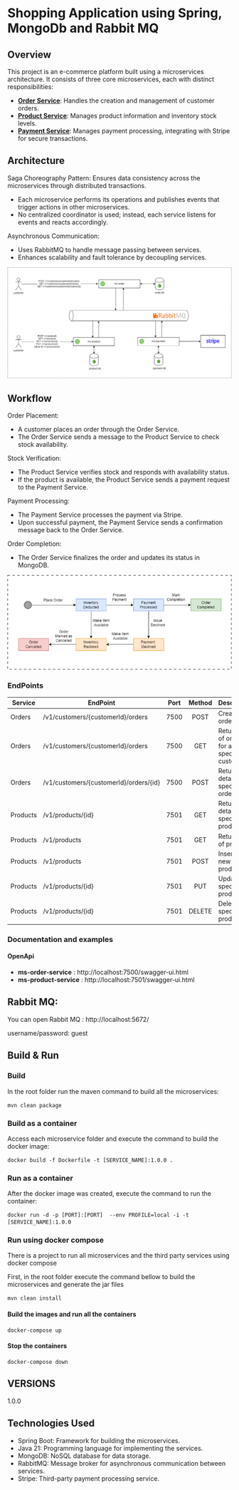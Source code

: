# Shopping Application using Spring, MongoDb and Rabbit MQ

## Overview ##

This project is an e-commerce platform built using a microservices architecture. It consists of three core microservices, each with distinct responsibilities:

- **[Order Service](ms-order-service)**: Handles the creation and management of customer orders.
- **[Product Service](ms-product-service)**: Manages product information and inventory stock levels.
- **[Payment Service](ms-payment-service)**: Manages payment processing, integrating with Stripe for secure transactions.

## Architecture ##

Saga Choreography Pattern: Ensures data consistency across the microservices through distributed transactions.

* Each microservice performs its operations and publishes events that trigger actions in other microservices.
* No centralized coordinator is used; instead, each service listens for events and reacts accordingly.

Asynchronous Communication:
* Uses RabbitMQ to handle message passing between services.
* Enhances scalability and fault tolerance by decoupling services.

![Alt text](_assets/shopping-application-architecture.png?raw=true "Shopping Application Architecture")

## Workflow ##

Order Placement:
* A customer places an order through the Order Service.
* The Order Service sends a message to the Product Service to check stock availability.

Stock Verification:
* The Product Service verifies stock and responds with availability status.
* If the product is available, the Product Service sends a payment request to the Payment Service.

Payment Processing:
* The Payment Service processes the payment via Stripe.
* Upon successful payment, the Payment Service sends a confirmation message back to the Order Service.

Order Completion:
* The Order Service finalizes the order and updates its status in MongoDB.

![Alt text](_assets/shopping-application-workflow.png?raw=true "Shopping Application Workflow")

### EndPoints ###


| Service  | EndPoint                               | Port  | Method | Description                                     |
|----------|----------------------------------------|:-----:|:------:|-------------------------------------------------|
| Orders   | /v1/customers/{customerId}/orders      | 7500  |  POST  | Create an order                                 |
| Orders   | /v1/customers/{customerId}/orders      | 7500  |  GET   | Return a list of orders for a specific customer |
| Orders   | /v1/customers/{customerId}/orders/{id} | 7500  |  POST  | Return detail of specified order                |
| Products | /v1/products/{id}                      | 7501  |  GET   | Return detail of specified product              |
| Products | /v1/products                           | 7501  |  GET   | Return a list of products                       |
| Products | /v1/products                           | 7501  |  POST  | Insert a new product                            |
| Products | /v1/products/{id}                      | 7501  |  PUT   | Update a specific product                       |
| Products | /v1/products/{id}                      | 7501  | DELETE | Delete a specific product                       |

### Documentation and examples ###

#### OpenApi

- **ms-order-service** : http://localhost:7500/swagger-ui.html
- **ms-product-service** : http://localhost:7501/swagger-ui.html

## Rabbit MQ:

You can open Rabbit MQ : http://localhost:5672/

username/password: guest

## Build & Run

### Build

In the root folder run the maven command to build all the microservices:

```
mvn clean package
```

### Build as a container

Access each microservice folder and execute the command to build the docker image:

```
docker build -f Dockerfile -t [SERVICE_NAME]:1.0.0 .
```

### Run as a container

After the docker image was created, execute the command to run the container:

```
docker run -d -p [PORT]:[PORT]  --env PROFILE=local -i -t [SERVICE_NAME]:1.0.0
```

### Run using docker compose

There is a project to run all microservices and the third party services using docker compose

First, in the root folder execute the command bellow to build the microservices and generate the jar files

```
mvn clean install
```

#### Build the images and run all the containers

```
docker-compose up
```

#### Stop the containers

```
docker-compose down
```

## VERSIONS
1.0.0

## Technologies Used
* Spring Boot: Framework for building the microservices.
* Java 21: Programming language for implementing the services.
* MongoDB: NoSQL database for data storage.
* RabbitMQ: Message broker for asynchronous communication between services.
* Stripe: Third-party payment processing service.